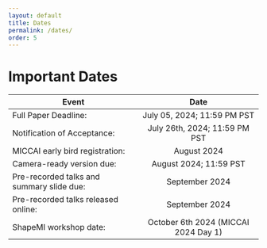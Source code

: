 ```yaml
---
layout: default
title: Dates
permalink: /dates/
order: 5
---
```

# Important Dates

| Event | Date |
|---|:---:|
| Full Paper Deadline: | July 05, 2024; 11:59 PM PST |
| Notification of Acceptance: | July 26th, 2024; 11:59 PM PST |
| MICCAI early bird registration: | August 2024 |
| Camera-ready version due: | August 2024; 11:59 PST |
| Pre-recorded talks and summary slide due: | September 2024 |
| Pre-recorded talks released online: | September 2024 |
| ShapeMI workshop date: | October 6th 2024 (MICCAI 2024 Day 1)  |
